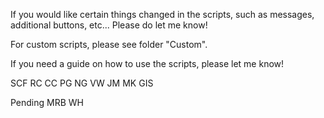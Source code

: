 If you would like certain things changed in the scripts, such as messages, additional buttons, etc... Please do let me know!

For custom scripts, please see folder "Custom".

If you need a guide on how to use the scripts, please let me know!

SCF
RC
CC
PG
NG
VW
JM
MK
GIS

Pending
MRB
WH
